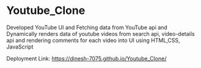 # Youtube_Clone
Developed YouTube UI and Fetching data from YouTube api and Dynamically renders data of youtube videos from search api, video-details api and rendering comments for each video into UI using HTML,CSS, JavaScript

Deployment Link:  https://dinesh-7075.github.io/Youtube_Clone/
